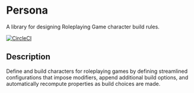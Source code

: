 # Persona

A library for designing Roleplaying Game character build rules.

[![CircleCI](https://circleci.com/gh/Krustal/persona.svg?style=svg)](https://circleci.com/gh/Krustal/persona)

## Description

Define and build characters for roleplaying games by defining streamlined
configurations that impose modifiers, append additional build options, and
automatically recompute properties as build choices are made.
